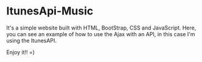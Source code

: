 # ItunesApi-Music

It's a simple website built with HTML, BootStrap, CSS and JavaScript. Here, you can see an example of how to use the Ajax with an API, in this case I'm using the ItunesAPI.

Enjoy it!! =)

